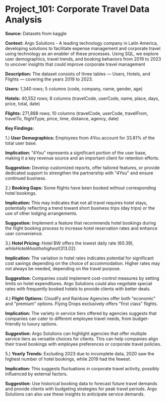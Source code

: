 # Project_101: Corporate Travel Data Analysis

**Source:** Datasets from kaggle

**Context:** Argo Solutions - A leading technology company in Latin America, developing solutions to facilitate expense management and corporate travel using technology as an enabler of these processes. Using SQL, we explore user demographics, travel trends, and booking behaviors from 2019 to 2023 to uncover insights that could improve corporate travel management


**Description:** 
The dataset consists of three tables — Users, Hotels, and Flights — covering the years 2019 to 2023.

**Users:** 1,340 rows; 5 columns (code, company, name, gender, age)

**Hotels:** 40,552 rows; 8 columns (travelCode, userCode, name, place, days, price, total, date)

**Flights:** 271,888 rows; 10 columns (travelCode, userCode, travelFrom, travelTo, flightType, price, time, distance, agency, date)


**Key Findings:**

1.) **User Demographics:** Employees from 4You account for 33.81% of the total user base.

**Implication:** "4You" represents a significant portion of the user base, making it a key revenue source and an important client for retention efforts.

**Suggestion:** Develop customized reports, offer tailored features, or provide dedicated support to strengthen the partnership with "4You" and ensure continued business.

2.) **Booking Gaps:** Some flights have been booked without corresponding hotel bookings.

**Implication:** This may indicates that not all travel requires hotel stays, potentially reflecting a trend toward short business trips (day trips) or the use of other lodging arrangements.

**Suggestion:** Implement a feature that recommends hotel bookings during the flight booking process to increase hotel reservation rates and enhance user convenience.

3.) **Hotel Pricing:** Hotel BW offers the lowest daily rate ($60.39), while Hotel A has the highest ($313.02).

**Implication:** The variation in hotel rates indicates potential for significant cost savings depending on the choice of accommodation. Higher rates may not always be needed, depending on the travel purpose.

**Suggestion:** Companies could implement cost-control measures by setting limits on hotel expenditures. Argo Solutions could also negotiate special rates with frequently booked hotels to provide clients with better deals.

4.) **Flight Options:** CloudFy and Rainbow Agencies offer both "economic" and "premium" options. Flying Drops exclusively offers "first class" flights.

**Implication:** The variety in service tiers offered by agencies suggests that companies can cater to different employee travel needs, from budget-friendly to luxury options.

**Suggestion:** Argo Solutions can highlight agencies that offer multiple service tiers as versatile choices for clients. This can help companies align their travel bookings with employee preferences or corporate travel policies.

5.) **Yearly Trends:** Excluding 2023 due to incomplete data, 2020 saw the highest number of hotel bookings, while 2019 had the fewest.

**Implication:** This suggests fluctuations in corporate travel activity, possibly influenced by external factors.

**Suggestion:** Use historical booking data to forecast future travel demands and provide clients with budgeting strategies for peak travel periods. Argo Solutions can also use these insights to anticipate service demands.
